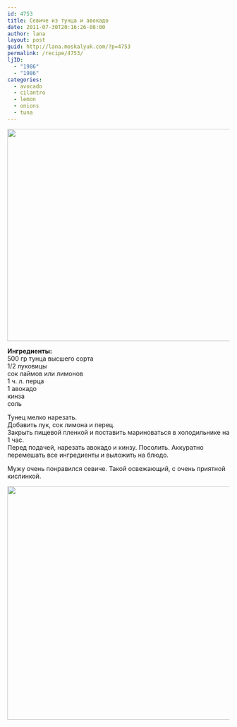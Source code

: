 ```yaml
---
id: 4753
title: Севиче из тунца и авокадо
date: 2011-07-30T20:16:26-08:00
author: lana
layout: post
guid: http://lana.moskalyuk.com/?p=4753
permalink: /recipe/4753/
ljID:
  - "1986"
  - "1986"
categories:
  - avocado
  - cilantro
  - lemon
  - onions
  - tuna
---
```

<img loading="lazy" class="alignnone" title="Tuna Ceviche with Avocado" src="http://farm7.static.flickr.com/6149/5989767778_cd4e7df597_z.jpg" alt="" width="640" height="480" />

**Ингредиенты:**  
500 гр тунца высшего сорта  
1/2 луковицы  
сок лаймов или лимонов  
1 ч. л. перца  
1 авокадо  
кинза  
соль

Тунец мелко нарезать.  
Добавить лук, сок лимона и перец.  
Закрыть пищевой пленкой и поставить мариноваться в холодильнике на 1 час.  
Перед подачей, нарезать авокадо и кинзу. Посолить. Аккуратно перемешать все ингредиенты и выложить на блюдо.

Мужу очень понравился севиче. Такой освежающий, с очень приятной кислинкой.

<img loading="lazy" class="alignnone" title="Tuna Ceviche with Avocado" src="http://farm7.static.flickr.com/6012/5989767294_f62af7b292_z.jpg" alt="" width="640" height="529" />